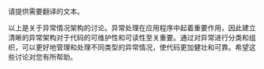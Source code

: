 请提供需要翻译的文本。

以上是关于异常情况架构的讨论。异常处理在应用程序中起着重要作用，因此建立清晰的异常架构对于代码的可维护性和可读性至关重要。通过对异常进行分类和组织，可以更好地管理和处理不同类型的异常情况，使代码更加健壮和可靠。希望这些讨论对您有所帮助。